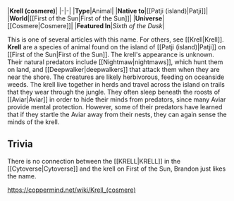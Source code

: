 |**Krell (cosmere)**|
|-|-|
|**Type**|Animal|
|**Native to**|[[Patji (island)\|Patji]]|
|**World**|[[First of the Sun\|First of the Sun]]|
|**Universe**|[[Cosmere\|Cosmere]]|
|**Featured In**|*Sixth of the Dusk*|

This is one of several articles with this name. For others, see [[Krell\|Krell]].
**Krell** are a species of animal found on the island of [[Patji (island)\|Patji]] on [[First of the Sun\|First of the Sun]].
The krell's appearance is unknown. Their natural predators include [[Nightmaw\|nightmaws]], which hunt them on land, and [[Deepwalker\|deepwalkers]] that attack them when they are near the shore. The creatures are likely herbivorous, feeding on oceanside weeds.
The krell live together in herds and travel across the island on trails that they wear through the jungle. They often sleep beneath the roosts of [[Aviar\|Aviar]] in order to hide their minds from predators, since many Aviar provide mental protection. However, some of their predators have learned that if they startle the Aviar away from their nests, they can again sense the minds of the krell.

## Trivia
There is no connection between the [[KRELL\|KRELL]] in the [[Cytoverse\|Cytoverse]] and the krell on First of the Sun, Brandon just likes the name.


https://coppermind.net/wiki/Krell_(cosmere)